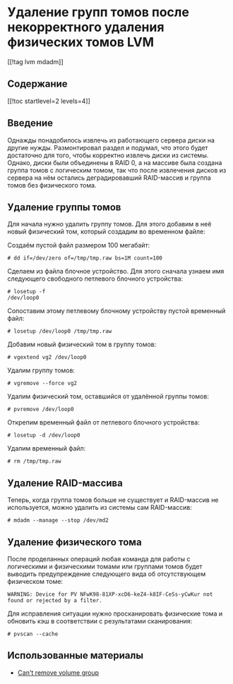 Удаление групп томов после некорректного удаления физических томов LVM
======================================================================

[[!tag lvm mdadm]]

Содержание
----------

[[!toc startlevel=2 levels=4]]

Введение
--------

Однажды понадобилось извлечь из работающего сервера диски на другие нужды. Размонтировал раздел и подумал, что этого будет достаточно для того, чтобы корректно извлечь диски из системы. Однако, диски были объединены в RAID 0, а на массиве была создана группа томов с логическим томом, так что после извлечения дисков из сервера на нём остались деградировавший RAID-массив и группа томов без физического тома.

Удаление группы томов
---------------------

Для начала нужно удалить группу томов. Для этого добавим в неё новый физический том, который создадим во временном файле:

Создаём пустой файл размером 100 мегабайт:

    # dd if=/dev/zero of=/tmp/tmp.raw bs=1M count=100

Сделаем из файла блочное устройство. Для этого сначала узнаем имя следующего свободного петлевого блочного устройства:

    # losetup -f
    /dev/loop0

Сопоставим этому петлевому блочному устройству пустой временный файл:

    # losetup /dev/loop0 /tmp/tmp.raw 

Добавим новый физический том в группу томов:

    # vgextend vg2 /dev/loop0 

Удалим группу томов:

    # vgremove --force vg2

Удалим физический том, оставшийся от удалённой группы томов:

    # pvremove /dev/loop0

Открепим временный файл от петлевого блочного устройства:

    # losetup -d /dev/loop0 

Удалим временный файл:

    # rm /tmp/tmp.raw

Удаление RAID-массива
---------------------

Теперь, когда группа томов больше не существует и RAID-массив не используется, можно удалить из системы сам RAID-массив:

    # mdadm --manage --stop /dev/md2

Удаление физического тома
-------------------------

После проделанных операций любая команда для работы с логическими и физическими томами или группами томов будет выводить предупреждение следующего вида об отсутствующем физическом томе:

    WARNING: Device for PV NFwK98-81XP-xcD6-keZ4-k8IF-CeSs-yCwKur not found or rejected by a filter.

Для исправления ситуации нужно просканировать физические тома и обновить кэш в соответствии с результатами сканирования:

    # pvscan --cache

Использованные материалы
------------------------

* [Can't remove volume group](https://serverfault.com/questions/894410/cant-remove-volume-group)

